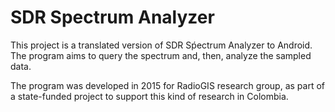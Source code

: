 # SDR Spectrum Analyzer

This project is a translated version of SDR Sṕectrum Analyzer to Android. The program aims to query the spectrum and, then, analyze the sampled data.

The program was developed in 2015 for RadioGIS research group, as part of a state-funded project to support this kind of research in Colombia.
